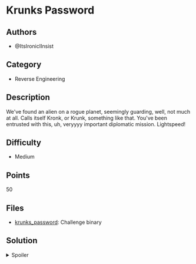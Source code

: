 # Krunks Password

## Authors

- @ItsIronicIInsist


## Category
- Reverse Engineering

## Description

We've found an alien on a rogue planet, seemingly guarding, well, not much at all. Calls itself Kronk, or Krunk, something like that. 
You've been entrusted with this, uh, veryyyy important diplomatic mission. Lightspeed!

## Difficulty

- Medium

## Points

50

## Files
- [krunks_password](./_ctfd/files/krunks_password): Challenge binary



## Solution

<details>
<summary>Spoiler</summary>

### Idea

Using GDB, bypass the password check, and then break when flag is finished loading into memory.

### Walkthrough

1. **Reading some assembly**
	- Open up the binary in GDB
	- Read through main
	- See a function called `loadFlag`
	- Locked behind a password check generated by `calculatePass`
	- `calculatePass` is an abomination
2. **Bypassing calculatePass**
	- Enter any input
	- Break on the `jne` after memcmp
	- Set the ZERO bit in eflags via `set $eflags |= 1<<6` (Coild also just change $rip's value)
	- Now we are taking the branch that will bring us into loadFlags
3. **loadFlag**
	- Also looks unnecessarily complicated
	- But as name suggets, probably loads flag into memory
	- Break at end of function
	- Rax and Rdi both seem to point to strings
	- `x/s $rdi -0x38` will give you the flag

### Flag

`BEGINNER{GDB_r3ally_d0_g0_brrrrrrrrrrrrrrrrrrrrrrrrrrrrrrrrrrrr}`

</details>

